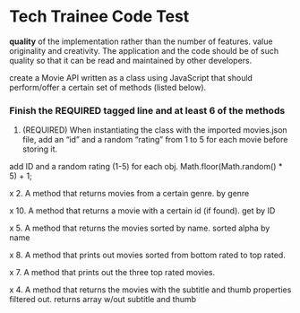 # Tech Trainee Code Test

**quality** of the implementation rather than the number of features.
value originality and creativity. 
The application and the code should be of such quality so that it can be read and maintained by other developers.


create a Movie API written as a class using JavaScript that should perform/offer a certain set of methods (listed below). 

### Finish the REQUIRED tagged line and at least 6 of the methods
1. (REQUIRED) When instantiating the class with the imported movies.json file, add an “id” and a random “rating” from 1 to 5 for each movie before storing it.

add ID and a random rating (1-5) for each obj.
Math.floor(Math.random() * 5) + 1;

x 2. A method that returns movies from a certain genre.
   by genre

x 10. A method that returns a movie with a certain id (if found).
    get by ID

x 5. A method that returns the movies sorted by name.
	sorted alpha by name

x 8. A method that prints out movies sorted from bottom rated to top rated.

x 7. A method that prints out the three top rated movies.



x 4. A method that returns the movies with the subtitle and thumb properties filtered out.
   returns array w/out subtitle and thumb
